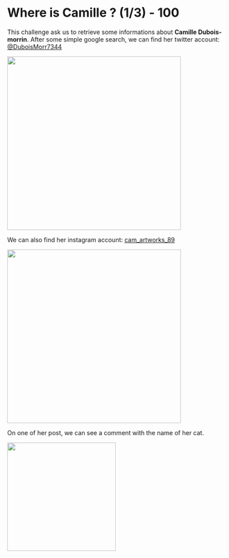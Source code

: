 # Where is Camille ? (1/3) - 100

This challenge ask us to retrieve some informations about **Camille Dubois-morrin**.
After some simple google search, we can find her twitter account: [@DuboisMorr7344](https://twitter.com/DuboisMorr7344)

<img width="400" src="https://i.imgur.com/SjDikFB.png">

We can also find her instagram account: [cam_artworks_89](https://www.instagram.com/cam_artworks_89/)

<img width="400" src="https://i.imgur.com/GkV3c4J.png">

On one of her post, we can see a comment with the name of her cat.


<img width="250" src="https://i.imgur.com/U1nvV6T.jpeg">
